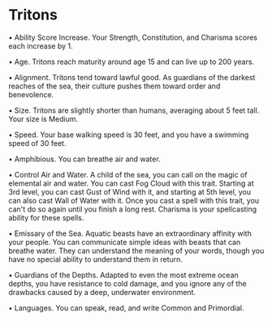 # Tritons

• Ability Score Increase. Your Strength, Constitution, and Charisma scores each increase by 1.

• Age. Tritons reach maturity around age 15 and can live up to 200 years.

• Alignment. Tritons tend toward lawful good. As guardians of the darkest reaches of the sea, their culture pushes them toward order and benevolence.

• Size. Tritons are slightly shorter than humans, averaging about 5 feet tall. Your size is Medium.

• Speed. Your base walking speed is 30 feet, and you have a swimming speed of 30 feet.

• Amphibious. You can breathe air and water.

• Control Air and Water. A child of the sea, you can call on the magic of elemental air and water. You can cast Fog Cloud with this trait. Starting at 3rd level, you can cast Gust of Wind with it, and starting at 5th level, you can also cast Wall of Water with it. Once you cast a spell with this trait, you can't do so again until you finish a long rest. Charisma is your spellcasting ability for these spells.

• Emissary of the Sea. Aquatic beasts have an extraordinary affinity with your people. You can communicate simple ideas with beasts that can breathe water. They can understand the meaning of your words, though you have no special ability to understand them in return.

• Guardians of the Depths. Adapted to even the most extreme ocean depths, you have resistance to cold damage, and you ignore any of the drawbacks caused by a deep, underwater environment.

• Languages. You can speak, read, and write Common and Primordial.
